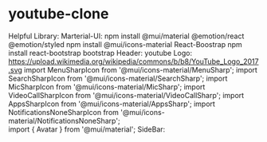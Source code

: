 # youtube-clone
Helpful Library:
Marterial-UI:
	npm install @mui/material @emotion/react @emotion/styled
	npm install @mui/icons-material
React-Boostrap
	npm install react-bootstrap bootstrap
Header:
	youtube Logo: https://upload.wikimedia.org/wikipedia/commons/b/b8/YouTube_Logo_2017.svg
	import MenuSharpIcon from '@mui/icons-material/MenuSharp';
	import SearchSharpIcon from '@mui/icons-material/SearchSharp';
	import MicSharpIcon from '@mui/icons-material/MicSharp';
	import VideoCallSharpIcon from '@mui/icons-material/VideoCallSharp';
	import AppsSharpIcon from '@mui/icons-material/AppsSharp';
	import NotificationsNoneSharpIcon from '@mui/icons-material/NotificationsNoneSharp';	
	import { Avatar } from '@mui/material';	
SideBar:

